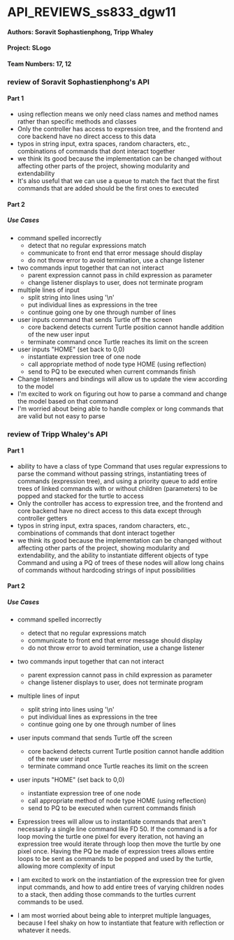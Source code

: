 **API_REVIEWS_ss833_dgw11**
======================

#### Authors: Soravit Sophastienphong, Tripp Whaley
#### Project: SLogo
#### Team Numbers: 17, 12

### review of Soravit Sophastienphong's API
#### Part 1
* using reflection means we only need class names and method names rather than specific methods and classes
* Only the controller has access to expression tree, and the frontend and core backend have no direct access to this data
* typos in string input, extra spaces, random characters, etc., combinations of commands that dont interact together
* we think its good because the implementation can be changed without affecting other parts of the project, showing modularity and extendability
* It's also useful that we can use a queue to match the fact that the first commands that are added should be the first ones to executed

#### Part 2
##### Use Cases
* command spelled incorrectly
	* detect that no regular expressions match
	* communicate to front end that error message should display
	* do not throw error to avoid termination, use a change listener
* two commands input together that can not interact
	* parent expression cannot pass in child expression as parameter
	* change listener displays to user, does not terminate program
* multiple lines of input
	* split string into lines using '\n'
	* put individual lines as expressions in the tree
	* continue going one by one through number of lines
* user inputs command that sends Turtle off the screen
	* core backend detects current Turtle position cannot handle addition of the new user input
	* terminate command once Turtle reaches its limit on the screen
* user inputs "HOME" (set back to 0,0)
	* instantiate expression tree of one node
	* call appropriate method of node type HOME (using reflection)
	* send to PQ to be executed when current commands finish
* Change listeners and bindings will allow us to update the view according to the model
* I'm excited to work on figuring out how to parse a command and change the model based on that command
* I'm worried about being able to handle complex or long commands that are valid but not easy to parse


### review of Tripp Whaley's API
#### Part 1
* ability to have a class of type Command that uses regular expressions to parse the command without passing strings, instantiating trees of commands (expression tree), and using a priority queue to add entire trees of linked commands with or without children (parameters) to be popped and stacked for the turtle to access
* Only the controller has access to expression tree, and the frontend and core backend have no direct access to this data except through controller getters
* typos in string input, extra spaces, random characters, etc., combinations of commands that dont interact together
* we think its good because the implementation can be changed without affecting other parts of the project, showing modularity and extendability, and the ability to instantiate different objects of type Command and using a PQ of trees of these nodes will allow long chains of commands without hardcoding strings of input possibilities

#### Part 2
##### Use Cases
* command spelled incorrectly
	* detect that no regular expressions match
	* communicate to front end that error message should display
	* do not throw error to avoid termination, use a change listener
* two commands input together that can not interact
	* parent expression cannot pass in child expression as parameter
	* change listener displays to user, does not terminate program
* multiple lines of input
	* split string into lines using '\n'
	* put individual lines as expressions in the tree
	* continue going one by one through number of lines
* user inputs command that sends Turtle off the screen
	* core backend detects current Turtle position cannot handle addition of the new user input
	* terminate command once Turtle reaches its limit on the screen
* user inputs "HOME" (set back to 0,0)
	* instantiate expression tree of one node
	* call appropriate method of node type HOME (using reflection)
	* send to PQ to be executed when current commands finish


* Expression trees will allow us to instantiate commands that aren't necessarily a single line command like FD 50. If the command is a for loop moving the turtle one pixel for every iteration, not having an expression tree would iterate through loop then move the turtle by one pixel once. Having the PQ be made of expression trees allows entire loops to be sent as commands to be popped and used by the turtle, allowing more complexity of input
* I am excited to work on the instantiation of the expression tree for given input commands, and how to add entire trees of varying children nodes to a stack, then adding those commands to the turtles current commands to be used.
* I am most worried about being able to interpret multiple languages, because I feel shaky on how to instantiate that feature with reflection or whatever it needs.